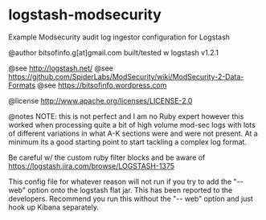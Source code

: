 logstash-modsecurity
====================


 Example Modsecurity audit log ingestor
 configuration for Logstash

 @author bitsofinfo.g[at]gmail.com
 built/tested w logstash v1.2.1 

 @see http://logstash.net/
 @see https://github.com/SpiderLabs/ModSecurity/wiki/ModSecurity-2-Data-Formats
 @see https://bitsofinfo.wordpress.com

 @license http://www.apache.org/licenses/LICENSE-2.0 

 @notes NOTE: this is not perfect and I am no Ruby expert
        however this worked when processing quite a bit of
        high volume mod-sec logs with lots of different
        variations in what A-K sections were and were not
        present. At a minimum its a good starting point
        to start tackling a complex log format.

 Be careful w/ the custom ruby filter blocks and be aware
 of https://logstash.jira.com/browse/LOGSTASH-1375

 This config file for whatever reason will not run
 if you try to add the "-- web" option onto the logstash
 flat jar. This has been reported to the developers. 
 Recommend you run this without the "-- web" option and just
 hook up Kibana separately.



